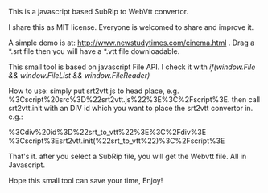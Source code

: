 This is a javascript based SubRip to WebVtt convertor.

I share this as MIT license. Everyone is welcomed to share and improve it.

A simple demo is at: http://www.newstudytimes.com/cinema.html . Drag a *.srt file then you will have a *.vtt file downloadable.

This small tool is based on javascript File API. I check it with <i>if(window.File && window.FileList && window.FileReader)</i>

How to use: simply put srt2vtt.js to head place, e.g. %3Cscript%20src%3D%22srt2vtt.js%22%3E%3C%2Fscript%3E. then call srt2vtt.init with an DIV id which you want to place the srt2vtt convertor in. e.g.:

%3Cdiv%20id%3D%22srt_to_vtt%22%3E%3C%2Fdiv%3E
%3Cscript%3Esrt2vtt.init(%22srt_to_vtt%22)%3C%2Fscript%3E

That's it. after you select a SubRip file, you will get the Webvtt file. All in Javascript.

Hope this small tool can save your time, Enjoy!
